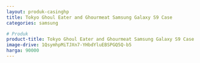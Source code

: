 ```yaml
---
layout: produk-casinghp
title: Tokyo Ghoul Eater and Ghourmeat Samsung Galaxy S9 Case
categories: samsung

# Produk
product-title: Tokyo Ghoul Eater and Ghourmeat Samsung Galaxy S9 Case
image-drive: 1QsymhpMiTJXn7-YHbdYluEBSPGQ5Q-b5
harga: 90000
---
```

